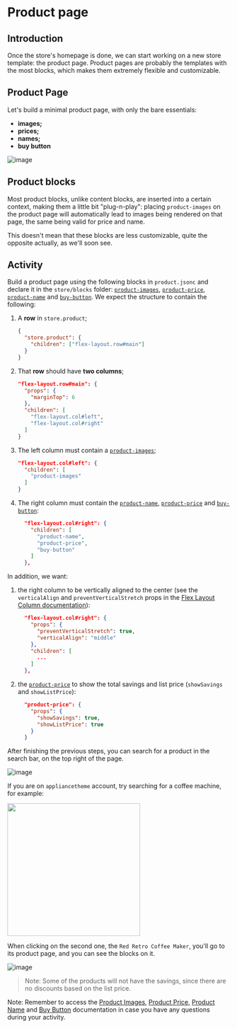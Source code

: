 # Product page

## Introduction

Once the store's homepage is done, we can start working on a new store template: the product page. Product pages are probably the templates with the most blocks, which makes them extremely flexible and customizable.

## Product Page

Let's build a minimal product page, with only the bare essentials:

- **images;**
- **prices;**
- **names;**
- **buy button**

![image](https://user-images.githubusercontent.com/18701182/69375575-6b632780-0c87-11ea-85d2-41e1e858a33e.png)

## Product blocks

Most product blocks, unlike content blocks, are inserted into a certain context, making them a little bit "plug-n-play": placing `product-images` on the product page will automatically lead to images being rendered on that page, the same being valid for price and name.

This doesn't mean that these blocks are less customizable, quite the opposite actually, as we'll soon see.

## Activity

Build a product page using the following blocks in `product.jsonc` and declare it in the `store/blocks` folder: [`product-images`](https://developers.vtex.com/docs/vtex-store-components-productimages), [`product-price`](https://developers.vtex.com/docs/vtex-product-price#product-price), [`product-name`](https://developers.vtex.com/docs/vtex-store-components-productname) and [`buy-button`](https://developers.vtex.com/docs/vtex-store-components-buybutton). We expect the structure to contain the following:

1. A **row** in `store.product`;

   ```json
   {
     "store.product": {
       "children": ["flex-layout.row#main"]
     }
   }
   ```

2. That **row** should have **two columns**;

   ```json
   "flex-layout.row#main": {
     "props": {
       "marginTop": 6
     },
     "children": [
       "flex-layout.col#left",
       "flex-layout.col#right"
     ]
   }
   ```

3. The left column must contain a [`product-images`](https://developers.vtex.com/docs/vtex-store-components-productimages);

   ```json
   "flex-layout.col#left": {
     "children": [
       "product-images"
     ]
   }
   ```

4. The right column must contain the [`product-name`](https://developers.vtex.com/docs/vtex-store-components-productname), [`product-price`](https://developers.vtex.com/docs/vtex-product-price#product-price) and [`buy-button`](https://developers.vtex.com/docs/vtex-store-components-buybutton):

   ```json
     "flex-layout.col#right": {
       "children": [
         "product-name",
         "product-price",
         "buy-button"
       ]
     },
   ```

In addition, we want:

1. the right column to be vertically aligned to the center (see the `verticalAlign` and `preventVerticalStretch` props in the [Flex Layout Column documentation](https://developers.vtex.com/docs/vtex-flex-layout#flex-layoutcol)):

   ```json
     "flex-layout.col#right": {
       "props": {
         "preventVerticalStretch": true,
         "verticalAlign": "middle"
       },
       "children": [
         ...
       ]
     },
   ```

2. the [`product-price`](https://developers.vtex.com/docs/vtex-product-price#configuration) to show the total savings and list price (`showSavings` and `showListPrice`):

   ```json
     "product-price": {
       "props": {
         "showSavings": true,
         "showListPrice": true
       }
     }
   ```

After finishing the previous steps, you can search for a product in the search bar, on the top right of the page.

![image](https://user-images.githubusercontent.com/19495917/90903507-682ad280-e3a4-11ea-9781-77a9b111218b.png)

If you are on `appliancetheme` account, try searching for a coffee machine, for example:

<img src="https://user-images.githubusercontent.com/19495917/90903699-b049f500-e3a4-11ea-9e3e-6ad5f6a41333.png" height=300px>

When clicking on the second one, the `Red Retro Coffee Maker`, you'll go to its product page, and you can see the blocks on it.

![image](https://user-images.githubusercontent.com/19495917/90905481-9f9a7e80-e3a6-11ea-99c4-6a546e0000a3.png)

> Note: Some of the products will not have the savings, since there are no discounts based on the list price.

Note: Remember to access the [Product Images](https://developers.vtex.com/docs/vtex-store-components-productimages), [Product Price](https://developers.vtex.com/docs/vtex-product-price#product-price), [Product Name](https://developers.vtex.com/docs/vtex-store-components-productname) and [Buy Button](https://developers.vtex.com/docs/vtex-store-components-buybutton) documentation in case you have any questions during your activity.
